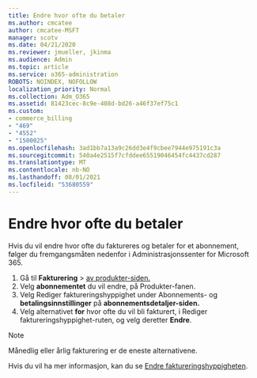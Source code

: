 ```yaml
---
title: Endre hvor ofte du betaler
ms.author: cmcatee
author: cmcatee-MSFT
manager: scotv
ms.date: 04/21/2020
ms.reviewer: jmueller, jkinma
ms.audience: Admin
ms.topic: article
ms.service: o365-administration
ROBOTS: NOINDEX, NOFOLLOW
localization_priority: Normal
ms.collection: Adm_O365
ms.assetid: 81423cec-8c9e-408d-bd26-a46f37ef75c1
ms.custom:
- commerce_billing
- "469"
- "4552"
- "1500025"
ms.openlocfilehash: 3ad1bb7a13a9c26dd3e4f9cbee7944e975191c3a
ms.sourcegitcommit: 540a4e2515f7cfddee65519046454fc4437cd287
ms.translationtype: MT
ms.contentlocale: nb-NO
ms.lasthandoff: 08/01/2021
ms.locfileid: "53680559"
---
```

# <a name="change-how-often-you-pay"></a>Endre hvor ofte du betaler

Hvis du vil endre hvor ofte du faktureres og betaler for et abonnement, følger du fremgangsmåten nedenfor i Administrasjonssenter for Microsoft 365.

1. Gå til **Fakturering**  >  [av produkter-siden.](https://go.microsoft.com/fwlink/p/?linkid=842054)
2. Velg **abonnementet** du vil endre, på Produkter-fanen.
3. Velg Rediger faktureringshyppighet under Abonnements- og **betalingsinnstillinger** på **abonnementsdetaljer-siden.**
4. Velg alternativet **for** hvor ofte du vil bli fakturert, i Rediger faktureringshyppighet-ruten, og velg deretter **Endre**.

> [!NOTE]
> Månedlig eller årlig fakturering er de eneste alternativene.

Hvis du vil ha mer informasjon, kan du se [Endre faktureringshyppigheten](/microsoft-365/commerce/billing-and-payments/change-payment-frequency).